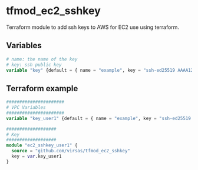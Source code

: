 # tfmod_ec2_sshkey

Terraform module to add ssh keys to AWS for EC2 use using terraform.

## Variables

``` terraform
# name: the name of the key
# key: ssh public key
variable "key" {default = { name = "example", key = "ssh-ed25519 AAAA1234567890 user@example.org"}}```
```

## Terraform example

``` terraform
######################
# VPC Variables
######################
variable "key_user1" {default = { name = "example", key = "ssh-ed25519 AAAA1234567890 user@example.org"}}```

###################
# Key
###################
module "ec2_sshkey_user1" {
  source = "github.com/virsas/tfmod_ec2_sshkey"
  key = var.key_user1
}
```
